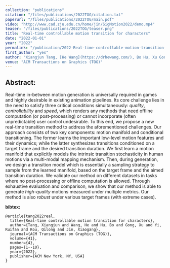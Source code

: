 ```yaml
---
collection: "publications"
citation: "/files/publications/2022TOG/citation.txt"
paperurl: "/files/publications/2022TOG/main.pdf"
video: "http://www.cad.zju.edu.cn/home/jin/SigMotion2022/demo.mp4"
teaser: "/files/publications/2022TOG/teaser.png"
title: "Real-time controllable motion transition for characters"
date: "2022-01-01"
year: "2022"
permalink: "/publication/2022-Real-time-controllable-motion-transition-for-characters"
first_author: "yes"
author: "Xiangjun Tang, [He Wang](https://drhewang.com/), Bo Hu, Xu Gong, Ruifan Yi, Qilong Kou, [Xiaogang Jin](http://www.cad.zju.edu.cn/home/jin/)."
venue: "ACM Transactions on Graphics (TOG)"
---
```

## Abstract:

Real-time in-between motion generation is universally required in games and highly desirable in existing animation pipelines. Its core challenge lies in the need to satisfy three critical conditions simultaneously: *quality*, *controllability* and *speed*, which renders any methods that need offline computation (or post-processing) or cannot incorporate (often unpredictable) user control undesirable. To this end, we propose a new real-time transition method to address the aforementioned challenges. Our approach consists of two key components: motion manifold and conditional transitioning. The former learns the important low-level motion features and their dynamics; while the latter synthesizes transitions conditioned on a target frame and the desired transition duration. We first learn a motion manifold that explicitly models the intrinsic transition stochasticity in human motions via a multi-modal mapping mechanism. Then, during generation, we design a transition model which is essentially a sampling strategy to sample from the learned manifold, based on the target frame and the aimed transition duration. We validate our method on different datasets in tasks where no post-processing or offline computation is allowed. Through exhaustive evaluation and comparison, we show that our method is able to generate *high-quality* motions measured under multiple metrics. Our method is also *robust* under various target frames (with extreme cases). 

**bibtex:**
```
@article{tang2022real,
  title={Real-time controllable motion transition for characters},
  author={Tang, Xiangjun and Wang, He and Hu, Bo and Gong, Xu and Yi, Ruifan and Kou, Qilong and Jin, Xiaogang},
  journal={ACM Transactions on Graphics (TOG)},
  volume={41},
  number={4},
  pages={1--10},
  year={2022},
  publisher={ACM New York, NY, USA}
}
```
